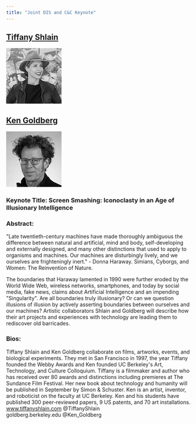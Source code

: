 ```yaml
---
title: "Joint DIS and C&C Keynote"
---
```


## [Tiffany Shlain](www.tiffanyshlain.com) </br> 
![alt text](/img/organizers/Shlain-Tiffany.jpg "Tiffany Shlain")

## [Ken Goldberg](goldberg.berkeley.edu) </br> 
![alt text](/img/organizers/Goldberg-Ken.jpg "Ken Goldberg")


### Keynote Title: Screen Smashing: Iconoclasty in an Age of Illusionary Intelligence 

### Abstract: 
"Late twentieth-century machines have made thoroughly ambiguous the difference between natural and artificial, mind and body, self-developing and externally designed, and many other distinctions that used to apply to organisms and machines. Our machines are disturbingly lively, and we ourselves are frighteningly inert." - Donna Haraway. Simians, Cyborgs, and Women: The Reinvention of Nature.

The boundaries that Haraway lamented in 1990 were further eroded by the World Wide Web, wireless networks, smartphones, and today by social media, fake news, claims about Artificial Intelligence and an impending "Singularity".  Are all boundaries truly illusionary?  Or can we question illusions of illusion by actively asserting boundaries between ourselves and our machines?  Artistic collaborators Shlain and Goldberg will describe how their art projects and experiences with technology are leading them to rediscover old barricades.

### Bios:
Tiffany Shlain and Ken Goldberg collaborate on films, artworks, events, and biological experiments. They met in San Francisco in 1997, the year Tiffany founded the Webby Awards and Ken founded UC Berkeley's Art, Technology, and Culture Colloquium.  Tiffany is a filmmaker and author who has received over 80 awards and distinctions including premieres at The Sundance Film Festival. Her new book about technology and humanity will be published in September by Simon & Schuster. Ken is an artist, inventor, and roboticist on the faculty at UC Berkeley. Ken and his students have published 300 peer-reviewed papers, 9 US patents, and 70 art installations. </br> 
www.tiffanyshlain.com  @TiffanyShlain </br> 
goldberg.berkeley.edu @Ken_Goldberg </br> 

</br> 
